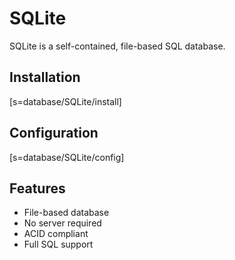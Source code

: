 # SQLite

SQLite is a self-contained, file-based SQL database.

## Installation

[s=database/SQLite/install]

## Configuration

[s=database/SQLite/config]

## Features

* File-based database
* No server required
* ACID compliant
* Full SQL support
